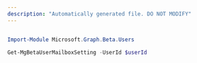 ```yaml
---
description: "Automatically generated file. DO NOT MODIFY"
---
```


```powershell

Import-Module Microsoft.Graph.Beta.Users

Get-MgBetaUserMailboxSetting -UserId $userId

```